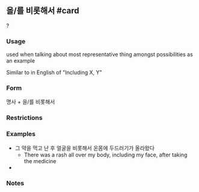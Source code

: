 ## 을/를 비롯해서 #card
?
### Usage
used when talking about most representative thing amongst possibilities as an example

Similar to in English of "Including X, Y"
### Form
명사 + 을/를 비롯해서
### Restrictions
### Examples
* 그 약을 먹고 난 후 얼굴을 비롯해서 온몸에 두드러기가 올라왔다
	* There was a rash all over my body, including my face, after taking the medicine
* 
### Notes
